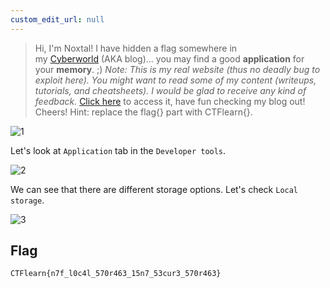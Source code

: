 ```yaml
---
custom_edit_url: null
---
```


> Hi, I'm Noxtal! I have hidden a flag somewhere in my [Cyberworld](https://noxtal.com/) (AKA blog)... you may find a good **application** for your **memory**. ;)
> _Note: This is my real website (thus no deadly bug to exploit here). You might want to read some of my content (writeups, tutorials, and cheatsheets). I would be glad to receive any kind of feedback._
> [Click here](https://noxtal.com/) to access it, have fun checking my blog out! Cheers!
> Hint: replace the flag{} part with CTFlearn{}.

![1](https://github.com/Knign/Write-ups/assets/110326359/8e5eae8c-e11b-4210-b026-9235cb772dcf)

Let's look at `Application` tab in the `Developer tools`.

![2](https://github.com/Knign/Write-ups/assets/110326359/01287eb4-f03e-49c4-a523-7337544eaa27)

We can see that there are different storage options.  Let's check `Local storage`.

![3](https://github.com/Knign/Write-ups/assets/110326359/f8c5f812-a868-478c-8911-a7877eb07b39)

## Flag
```
CTFlearn{n7f_l0c4l_570r463_15n7_53cur3_570r463}
```
